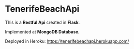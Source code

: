 # TenerifeBeachApi

This is a **Restful Api** created in **Flask**.

Implemented at **MongoDB Database**.

Deployed in Heroku: https://tenerifebeachapi.herokuapp.com/


